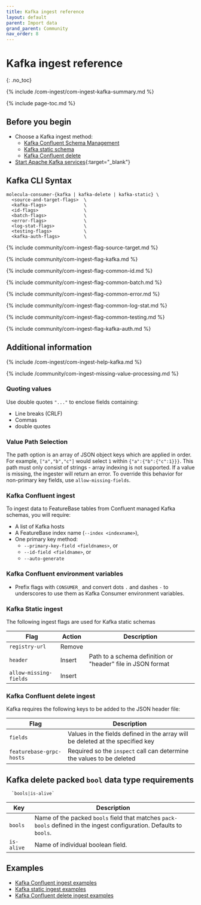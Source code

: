 ```yaml
---
title: Kafka ingest reference
layout: default
parent: Import data
grand_parent: Community
nav_order: 8
---
```


# Kafka ingest reference
{: .no_toc}

{% include /com-ingest/com-ingest-kafka-summary.md %}

{% include page-toc.md %}

## Before you begin

* Choose a Kafka ingest method:
  * [Kafka Confluent Schema Management](/docs/community/com-ingest/com-ingest-source-kafka-confluent)
  * [Kafka static schema](/docs/community/com-ingest/com-ingest-source-kafka-static)
  * [Kafka Confluent delete](/docs/community/com-ingest/com-ingest-source-kafka-confluent-delete)
* [Start Apache Kafka services](https://kafka.apache.org/quickstart){:target="_blank"}

## Kafka CLI Syntax

```
molecula-consumer-{kafka | kafka-delete | kafka-static} \
  <source-and-target-flags>  \
  <kafka-flags>              \
  <id-flags>                 \
  <batch-flags>              \
  <error-flags>              \
  <log-stat-flags>           \
  <testing-flags>            \
  <kafka-auth-flags>         \
```

{% include community/com-ingest-flag-source-target.md %}

{% include community/com-ingest-flag-kafka.md %}

{% include community/com-ingest-flag-common-id.md %}

{% include community/com-ingest-flag-common-batch.md %}

{% include community/com-ingest-flag-common-error.md %}

{% include community/com-ingest-flag-common-log-stat.md %}

{% include community/com-ingest-flag-common-testing.md %}

{% include community/com-ingest-flag-kafka-auth.md %}

## Additional information

{% include /com-ingest/com-ingest-help-kafka.md %}

{% include /community/com-ingest-missing-value-processing.md %}

### Quoting values

Use double quotes `"..."` to enclose fields containing:
* Line breaks (CRLF)
* Commas
* double quotes

### Value Path Selection

The path option is an array of JSON object keys which are applied in order.
For example, `["a","b","c"]` would select `1` within `{"a":{"b":{"c":1}}}`.
This path must only consist of strings - array indexing is not supported. If a value is missing, the ingester will return an error. To override this behavior for non-primary key fields, use `allow-missing-fields`.

### Kafka Confluent ingest

To ingest data to FeatureBase tables from Confluent managed Kafka schemas, you will require:
* A list of Kafka hosts
* A FeatureBase index name (`--index <indexname>`),
* One primary key method:
  * `--primary-key-field <fieldnames>`, or
  * `--id-field <fieldname>`, or
  * `--auto-generate`

### Kafka Confluent environment variables

* Prefix flags with `CONSUMER_` and convert dots `.` and dashes `-` to underscores to use them as Kafka Consumer environment variables.

### Kafka Static ingest

The following ingest flags are used for Kafka static schemas

| Flag | Action | Description |
|---|---|---|
| `registry-url` | Remove |  |
| `header` | Insert | Path to a schema definition or "header" file in JSON format |
| `allow-missing-fields` | Insert |  |

### Kafka Confluent delete ingest

Kafka requires the following keys to be added to the JSON header file:

| Flag | Description |
|---|---|
| `fields` | Values in the fields defined in the array will be deleted at the specified key |
| `featurebase-grpc-hosts` | Required so the `inspect` call can determine the values to be deleted |

## Kafka delete packed `bool` data type requirements

```
  `bools|is-alive`
```

| Key | Description |
|---|---|
| `bools` | Name of the packed `bools` field that matches `pack-bools` defined in the ingest configuration. Defaults to `bools`. |
| `is-alive` | Name of individual boolean field. |

## Examples

* [Kafka Confluent ingest examples](/docs/community/com-ingest/com-ingest-example-kafka-confluent)
* [Kafka static ingest examples](/docs/community/com-ingest/com-ingest-example-kafka-static)
* [Kafka Confluent delete ingest examples](/docs/community/com-ingest/com-ingest-example-kafka-confluent-delete)
